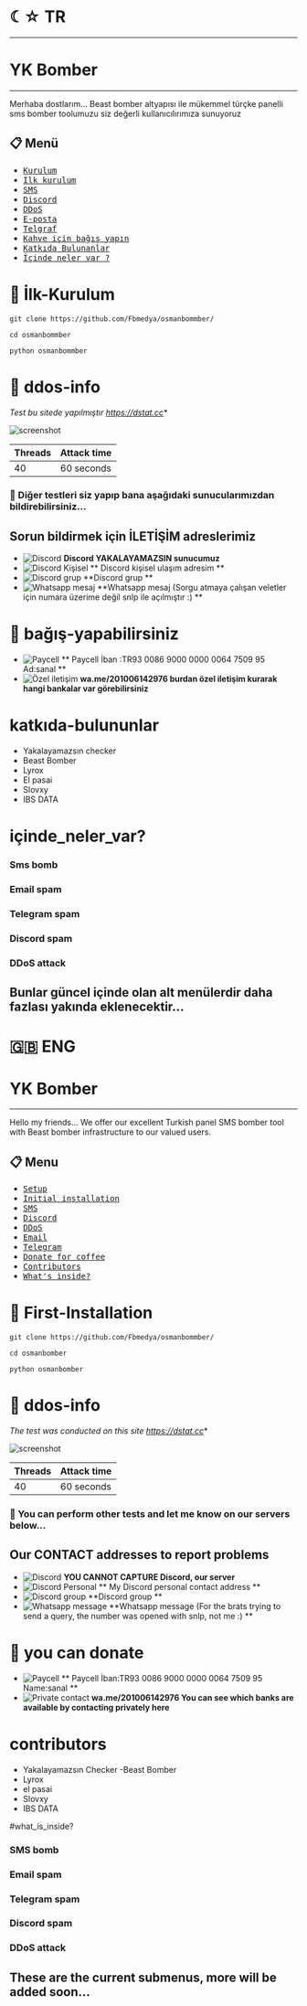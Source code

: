 # ☾☆ TR
---
# YK Bomber
---
Merhaba dostlarım...
Beast bomber altyapısı ile mükemmel türçke panelli sms bomber toolumuzu siz değerli kullanıcılırımıza sunuyoruz

## 📋 Menü
- [<kbd>Kurulum</kbd>](#-kurulum)
- [<kbd>İlk kurulum</kbd>](#-İlk-Kurulum)
- [<kbd>SMS</kbd>](#-sms-info)
- [<kbd>Discord</kbd>](#-discord-info)
- [<kbd>DDoS</kbd>](#-ddos-info)
- [<kbd>E-posta</kbd>](#-email-info)
- [<kbd>Telgraf</kbd>](#-telegram-info)
- [<kbd>Kahve için bağış yapın</kbd>](#-bağış-yapabilirsiniz)
- [<kbd>Katkıda Bulunanlar</kbd>](#-katkıda-bulunanlar)
- [<kbd>İçinde neler var ?</kdb>](#-İçinde_neler_var?)

# 📌 İlk-Kurulum

```
git clone https://github.com/Fbmedya/osmanbommber/
```
```
cd osmanbommber
```
```
python osmanbommber
```

# 📌 ddos-info
*Test bu sitede yapılmıştır https://dstat.cc**

![screenshot](https://user-images.githubusercontent.com/80776324/214398918-81d488c7-e23a-4dc3-864b-3b82b1c55571.png)

| Threads | Attack time |
|---------|-------------|
|   40    | 60 seconds  |

### 📌 Diğer testleri siz yapıp bana aşağıdaki sunucularımızdan bildirebilirsiniz...

## Sorun bildirmek için İLETİŞİM adreslerimiz
* ![Discord](https://discord.gg/z2NybjU6JN) **Discord YAKALAYAMAZSIN sunucumuz**
* ![Discord Kişisel](https://discord.com/channels/1186442772652228628/1195398439601721455) ** Discord kişisel ulaşım adresim **
* ![Discord grup](https://discord.com/channels/@me/1195398072080007208) **Discord grup **
* ![Whatsapp mesaj](wa.me/201006142976)  **Whatsapp mesaj (Sorgu atmaya çalışan veletler için numara üzerime değil snlp ile açılmıştır :) **

  
# 📌 bağış-yapabilirsiniz

* ![Paycell](https://i.hizliresim.com/c50k280.png) ** Paycell İban :TR93 0086 9000 0000 0064 7509 95 Ad:sanal **
* ![Özel iletişim](https://i.hizliresim.com/lncv90b.png) **wa.me/201006142976 burdan özel iletişim kurarak hangi bankalar var görebilirsiniz**

# katkıda-bulununlar
- Yakalayamazsın checker
- Beast Bomber
- Lyrox
- El pasai
- Slovxy
- IBS DATA

# içinde_neler_var?
### Sms bomb
### Email spam
### Telegram spam
### Discord spam
### DDoS attack
## Bunlar güncel içinde olan alt menülerdir daha fazlası yakında eklenecektir...

# 🇬🇧 ENG
# YK Bomber
---
Hello my friends...
We offer our excellent Turkish panel SMS bomber tool with Beast bomber infrastructure to our valued users.

## 📋 Menu
- [<kbd>Setup</kbd>](#-installation)
- [<kbd>Initial installation</kbd>](#-First-Installation)
- [<kbd>SMS</kbd>](#-sms-info)
- [<kbd>Discord</kbd>](#-discord-info)
- [<kbd>DDoS</kbd>](#-ddos-info)
- [<kbd>Email</kbd>](#-email-info)
- [<kbd>Telegram</kbd>](#-telegram-info)
- [<kbd>Donate for coffee</kbd>](#-you-can-donate)
- [<kbd>Contributors</kbd>](#-contributors)
- [<kbd>What's inside?</kdb>](#-What's_inside?)

# 📌 First-Installation

```
git clone https://github.com/Fbmedya/osmanbommber/
```
```
cd osmanbomber
```
```
python osmanbomber
```

# 📌 ddos-info
*The test was conducted on this site https://dstat.cc**

![screenshot](https://user-images.githubusercontent.com/80776324/214398918-81d488c7-e23a-4dc3-864b-3b82b1c55571.png)

| Threads | Attack time |
|---------|-------------|
| 40 | 60 seconds |

### 📌 You can perform other tests and let me know on our servers below...

## Our CONTACT addresses to report problems
* ![Discord](https://discord.gg/z2NybjU6JN) **YOU CANNOT CAPTURE Discord, our server**
* ![Discord Personal](https://discord.com/channels/1186442772652228628/1195398439601721455) ** My Discord personal contact address **
* ![Discord group](https://discord.com/channels/@me/1195398072080007208) **Discord group **
* ![Whatsapp message](wa.me/201006142976) **Whatsapp message (For the brats trying to send a query, the number was opened with snlp, not me :) **

  
# 📌 you can donate

* ![Paycell](https://i.hizliresim.com/c50k280.png) ** Paycell İban:TR93 0086 9000 0000 0064 7509 95 Name:sanal **
* ![Private contact](https://i.hizliresim.com/lncv90b.png) **wa.me/201006142976 You can see which banks are available by contacting privately here**

# contributors
- Yakalayamazsın Checker
-Beast Bomber
- Lyrox
- el pasai
- Slovxy
- IBS DATA

#what_is_inside?
### SMS bomb
### Email spam
### Telegram spam
### Discord spam
### DDoS attack
## These are the current submenus, more will be added soon...

